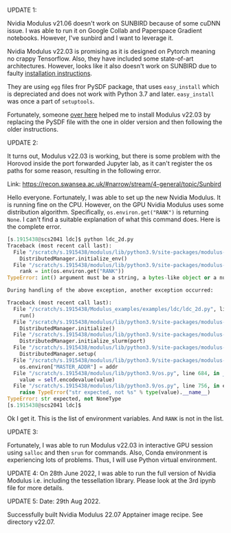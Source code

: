 UPDATE 1:

Nvidia Modulus v21.06 doesn't work on SUNBIRD because of some cuDNN issue. I was able to run it on Google Collab and Paperspace Gradient notebooks. However, I've sunbird and I want to leverage it.

Nvidia Modulus v22.03 is promising as it is designed on Pytorch meaning no crappy Tensorflow. Also, they have included some state-of-art architectures. However, looks like it also doesn't work on SUNBIRD due to faulty [installation instructions](https://docs.nvidia.com/deeplearning/modulus/text/getting_started/installation.html#modulus-bare-metal-install).

They are using `egg` files fror PySDF package, that uses `easy_install` which is depreciated and does not work with Python 3.7 and later. `easy_install` was once a part of `setuptools`.

Fortunately, someone [over here](https://forums.developer.nvidia.com/t/modulus-22-03-bare-metal-installation-no-module-named-easy-install/210970/4) helped me to install Modulus v22.03 by replacing the PySDF file with the one in older version and then following the older instructions. 

UPDATE 2:

It turns out, Modulus v22.03 is working, but there is some problem with the Horovod inside the port forwarded Jupyter lab, as it can't register the os paths for some reason, resulting in the following error.

Link: https://recon.swansea.ac.uk/#narrow/stream/4-general/topic/Sunbird


Hello everyone. Fortunately, I was able to set up the new Nvidia Modulus. It is running fine on the CPU. However, on the GPU Nvidia Modulus uses some distribution algorithm. Specifically, `os.environ.get("RANK")` is returning `None`. I can't find a suitable explanation of what this command does. Here is the complete error.
```python
[s.1915438@scs2041 ldc]$ python ldc_2d.py 
Traceback (most recent call last):
  File "/scratch/s.1915438/modulus/lib/python3.9/site-packages/modulus-22.3-py3.9.egg/modulus/distributed/manager.py", line 124, in initialize
    DistributedManager.initialize_env()
  File "/scratch/s.1915438/modulus/lib/python3.9/site-packages/modulus-22.3-py3.9.egg/modulus/distributed/manager.py", line 67, in initialize_env
    rank = int(os.environ.get("RANK"))
TypeError: int() argument must be a string, a bytes-like object or a number, not 'NoneType'

During handling of the above exception, another exception occurred:

Traceback (most recent call last):
  File "/scratch/s.1915438/Modulus_examples/examples/ldc/ldc_2d.py", line 122, in <module>
    run()
  File "/scratch/s.1915438/modulus/lib/python3.9/site-packages/modulus-22.3-py3.9.egg/modulus/hydra/utils.py", line 58, in func_decorated
    DistributedManager.initialize()
  File "/scratch/s.1915438/modulus/lib/python3.9/site-packages/modulus-22.3-py3.9.egg/modulus/distributed/manager.py", line 127, in initialize
    DistributedManager.initialize_slurm(port)
  File "/scratch/s.1915438/modulus/lib/python3.9/site-packages/modulus-22.3-py3.9.egg/modulus/distributed/manager.py", line 108, in initialize_slurm
    DistributedManager.setup(
  File "/scratch/s.1915438/modulus/lib/python3.9/site-packages/modulus-22.3-py3.9.egg/modulus/distributed/manager.py", line 150, in setup
    os.environ["MASTER_ADDR"] = addr
  File "/scratch/s.1915438/modulus/lib/python3.9/os.py", line 684, in __setitem__
    value = self.encodevalue(value)
  File "/scratch/s.1915438/modulus/lib/python3.9/os.py", line 756, in encode
    raise TypeError("str expected, not %s" % type(value).__name__)
TypeError: str expected, not NoneType
[s.1915438@scs2041 ldc]$ 
```

Ok I get it. This is the list of environment variables. And `RANK` is not in the list.


UPDATE 3:

Fortunately, I was able to run Modulus v22.03 in interactive GPU session using `salloc` and then `srun` for commands. Also, Conda environment is experiencing lots of problems. Thus, I will use Python virtual environment.

UPDATE 4:
On 28th June 2022, I was able to run the full version of Nvidia Modulus i.e. including the tessellation library. Please look at the 3rd ipynb file for more details.

UPDATE 5:
Date: 29th Aug 2022.

Successfully built Nvidia Modulus 22.07 Apptainer image recipe. See directory v22.07.
